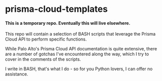 # prisma-cloud-templates

#### This is a temporary repo.  Eventually this will live elsewhere.

This repo will contain a selection of BASH scripts that leverage the Prisma Cloud API to perform specific functions.

While Palo Alto's Prisma Cloud API documentation is quite extensive, there are a number of gotchas I've encountered along the way, which I try to cover in the comments of the scripts.

I write in BASH, that's what I do - so for you Python lovers, I can offer no assistance.
